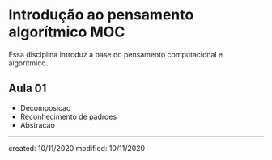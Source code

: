 # Introdução ao pensamento algorítmico MOC 
Essa disciplina introduz a base do pensamento computacional e algorítmico. 
## Aula 01
- Decomposicao
- Reconhecimento de padroes
- Abstracao


---

created: 10/11/2020
modified: 10/11/2020